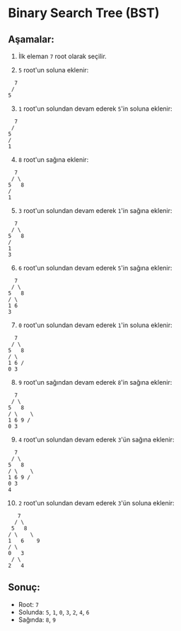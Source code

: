 # Binary Search Tree (BST)

## Aşamalar:
1. İlk eleman `7` root olarak seçilir.

2. `5` root'un soluna eklenir:  
 ```
   7
  /
 5
 ```

3. `1` root'un solundan devam ederek `5`'in soluna eklenir:  
 ```
   7
  /
 5
/
1
 ```

4. `8` root'un sağına eklenir:  
 ```
   7
  / \
 5   8
/
1
 ```


5. `3` root'un solundan devam ederek `1`'in sağına eklenir:  
 ```
   7
  / \
 5   8
/
1
3
 ```

6. `6` root'un solundan devam ederek `5`'in sağına eklenir:  
 
 ```
   7
  / \
 5   8
/ \
1 6
3
 ```


7. `0` root'un solundan devam ederek `1`'in soluna eklenir:  
 
 ```
   7
  / \
 5   8
/ \
1 6 /
0 3
 ```


8. `9` root'un sağından devam ederek `8`'in sağına eklenir:  
 
 ```
   7
  / \
 5   8
/ \    \
1 6 9 /
0 3
 ```


9. `4` root'un solundan devam ederek `3`'ün sağına eklenir:  
 ```
   7
  / \
 5   8
/ \    \
1 6 9 /
0 3
4
 ```


10. `2` root'un solundan devam ederek `3`'ün soluna eklenir:  
 ```
    7
   / \
  5   8
 / \    \
1   6    9
/ \
0   3
  / \
 2   4
 ```

## Sonuç:
- Root: `7`
- Solunda: `5`, `1`, `0`, `3`, `2`, `4`, `6`
- Sağında: `8`, `9`
